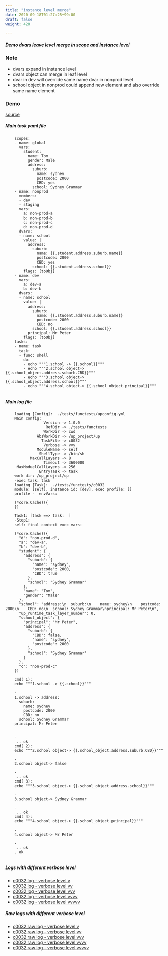 ```yaml
---
title: "instance level merge"
date: 2020-09-18T01:27:25+99:00
draft: false
weight: 420

---
```


##### Demo dvars leave level merge in scope and instance level


### Note


* dvars expand in instance level
* dvars object can merge in leaf level
* dvar in dev will override same name dvar in nonprod level
* school object in nonprod could append new element and also override same name element











### Demo








[source](https://github.com/upcmd/up/blob/master/tests/functests/c0032.yml)

##### Main task yaml file
```
    scopes:
    - name: global
      vars:
        student:
          name: Tom
          gender: Male
          address:
            suburb:
              name: sydney
              postcode: 2000
              CBD: yes
            school: Sydney Grammar
    - name: nonprod
      members:
      - dev
      - staging
      vars:
        a: non-prod-a
        b: non-prod-b
        c: non-prod-c
        d: non-prod-d
      dvars:
      - name: school
        value: |
          address:
            suburb:
              name: {{.student.address.suburb.name}}
              postcode: 2000
              CBD: yes
            school: {{.student.address.school}}
        flags: [toObj]
    - name: dev
      vars:
        a: dev-a
        b: dev-b
      dvars:
      - name: school
        value: |
          address:
            suburb:
              name: {{.student.address.suburb.name}}
              postcode: 2000
              CBD: no
            school: {{.student.address.school}}
          principal: Mr Peter
        flags: [toObj]
    tasks:
    - name: task
      task:
      - func: shell
        do:
        - echo """1.school -> {{.school}}"""
        - echo """2.school object-> {{.school_object.address.suburb.CBD}}"""
        - echo """3.school object-> {{.school_object.address.school}}"""
        - echo """4.school object-> {{.school_object.principal}}"""
    
```
##### Main log file
```
    loading [Config]:  ./tests/functests/upconfig.yml
    Main config:
                 Version -> 1.0.0
                  RefDir -> ./tests/functests
                 WorkDir -> cwd
              AbsWorkDir -> /up_project/up
                TaskFile -> c0032
                 Verbose -> vvv
              ModuleName -> self
               ShellType -> /bin/sh
           MaxCallLayers -> 8
                 Timeout -> 3600000
     MaxModuelCallLayers -> 256
               EntryTask -> task
    work dir: /up_project/up
    -exec task: task
    loading [Task]:  ./tests/functests/c0032
    module: [self], instance id: [dev], exec profile: []
    profile -  envVars:
    
    (*core.Cache)({
    })
    
    Task1: [task ==> task:  ]
    -Step1:
    self: final context exec vars:
    
    (*core.Cache)({
      "d": "non-prod-d",
      "a": "dev-a",
      "b": "dev-b",
      "student": {
        "address": {
          "suburb": {
            "name": "sydney",
            "postcode": 2000,
            "CBD": true
          },
          "school": "Sydney Grammar"
        },
        "name": "Tom",
        "gender": "Male"
      },
      "school": "address:\n  suburb:\n    name: sydney\n    postcode: 2000\n    CBD: no\n  school: Sydney Grammar\nprincipal: Mr Peter\n",
      "up_runtime_task_layer_number": 0,
      "school_object": {
        "principal": "Mr Peter",
        "address": {
          "suburb": {
            "CBD": false,
            "name": "sydney",
            "postcode": 2000
          },
          "school": "Sydney Grammar"
        }
      },
      "c": "non-prod-c"
    })
    
    cmd( 1):
    echo """1.school -> {{.school}}"""
    
    -
    1.school -> address:
      suburb:
        name: sydney
        postcode: 2000
        CBD: no
      school: Sydney Grammar
    principal: Mr Peter
    
    
    -
     .. ok
    cmd( 2):
    echo """2.school object-> {{.school_object.address.suburb.CBD}}"""
    
    -
    2.school object-> false
    
    -
     .. ok
    cmd( 3):
    echo """3.school object-> {{.school_object.address.school}}"""
    
    -
    3.school object-> Sydney Grammar
    
    -
     .. ok
    cmd( 4):
    echo """4.school object-> {{.school_object.principal}}"""
    
    -
    4.school object-> Mr Peter
    
    -
     .. ok
    . ok
    
```


##### Logs with different verbose level
* [c0032 log - verbose level v](../../logs/c0032_v)
* [c0032 log - verbose level vv](../../logs/c0032_vv)
* [c0032 log - verbose level vvv](../../logs/c0032_vvvv)
* [c0032 log - verbose level vvvv](../../logs/c0032_vvvv)
* [c0032 log - verbose level vvvvv](../../logs/c0032_vvvvv)

##### Raw logs with different verbose level
* [c0032 raw log - verbose level v](../../reflogs/c0032_v.log)
* [c0032 raw log - verbose level vv](../../reflogs/c0032_vv.log)
* [c0032 raw log - verbose level vvv](../../reflogs/c0032_vvv.log)
* [c0032 raw log - verbose level vvvv](../../reflogs/c0032_vvvv.log)
* [c0032 raw log - verbose level vvvvv](../../reflogs/c0032_vvvvv.log)







